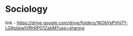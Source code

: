 # Sociology
link - https://drive.google.com/drive/folders/1KObYsPVhI71-LG6pIajwIVRhRPG1ZabM?usp=sharing
